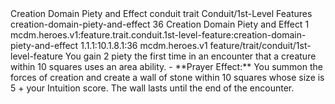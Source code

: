 <ability>
  <name>Creation Domain Piety and Effect</name>
  <metadata>
    <class>conduit</class>
    <feature_type>trait</feature_type>
    <file_dpath>Conduit/1st-Level Features</file_dpath>
    <item_id>creation-domain-piety-and-effect</item_id>
    <item_index>36</item_index>
    <item_name>Creation Domain Piety and Effect</item_name>
    <level>1</level>
    <scc>mcdm.heroes.v1:feature.trait.conduit.1st-level-feature:creation-domain-piety-and-effect</scc>
    <scdc>1.1.1:10.1.8.1:36</scdc>
    <source>mcdm.heroes.v1</source>
    <type>feature/trait/conduit/1st-level-feature</type>
  </metadata>
  <effects>
    <effect type="mundane" name="Piety">You gain 2 piety the first time in an encounter that a creature within 10 squares uses an area ability.
- **Prayer Effect:** You summon the forces of creation and create a wall of stone within 10 squares whose size is 5 + your Intuition score. The wall lasts until the end of the encounter.</effect>
  </effects>
</ability>
